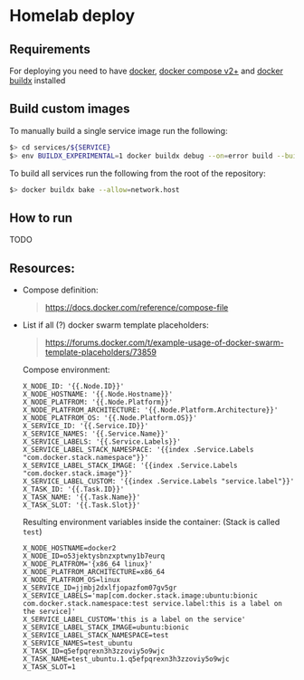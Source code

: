 # Homelab deploy

## Requirements

For deploying you need to have [docker](https://docs.docker.com/engine/install/), [docker compose v2+](https://docs.docker.com/compose/install/) and [docker buildx](https://docs.docker.com/build/architecture/#install-buildx) installed

## Build custom images

To manually build a single service image run the following:

```sh
$> cd services/${SERVICE}
$> env BUILDX_EXPERIMENTAL=1 docker buildx debug --on=error build --build-context utilities=../../utilities --tag ghcr.io/heavenvolkoff/homelab/${SERVICE}:latest .
```

To build all services run the following from the root of the repository:

```sh
$> docker buildx bake --allow=network.host
```

## How to run

TODO

## Resources:

- Compose definition:

  > https://docs.docker.com/reference/compose-file

- List if all (?) docker swarm template placeholders:

  > https://forums.docker.com/t/example-usage-of-docker-swarm-template-placeholders/73859

  Compose environment:

  ```
  X_NODE_ID: '{{.Node.ID}}'
  X_NODE_HOSTNAME: '{{.Node.Hostname}}'
  X_NODE_PLATFROM: '{{.Node.Platform}}'
  X_NODE_PLATFROM_ARCHITECTURE: '{{.Node.Platform.Architecture}}'
  X_NODE_PLATFROM_OS: '{{.Node.Platform.OS}}'
  X_SERVICE_ID: '{{.Service.ID}}'
  X_SERVICE_NAMES: '{{.Service.Name}}'
  X_SERVICE_LABELS: '{{.Service.Labels}}'
  X_SERVICE_LABEL_STACK_NAMESPACE: '{{index .Service.Labels "com.docker.stack.namespace"}}'
  X_SERVICE_LABEL_STACK_IMAGE: '{{index .Service.Labels "com.docker.stack.image"}}'
  X_SERVICE_LABEL_CUSTOM: '{{index .Service.Labels "service.label"}}'
  X_TASK_ID: '{{.Task.ID}}'
  X_TASK_NAME: '{{.Task.Name}}'
  X_TASK_SLOT: '{{.Task.Slot}}'
  ```

  Resulting environment variables inside the container: (Stack is called `test`)

  ```
  X_NODE_HOSTNAME=docker2
  X_NODE_ID=o53jektysbnzxptwny1b7eurq
  X_NODE_PLATFROM='{x86_64 linux}'
  X_NODE_PLATFROM_ARCHITECTURE=x86_64
  X_NODE_PLATFROM_OS=linux
  X_SERVICE_ID=jjmbj2dxlfjopazfom07gv5gr
  X_SERVICE_LABELS='map[com.docker.stack.image:ubuntu:bionic com.docker.stack.namespace:test service.label:this is a label on the service]'
  X_SERVICE_LABEL_CUSTOM='this is a label on the service'
  X_SERVICE_LABEL_STACK_IMAGE=ubuntu:bionic
  X_SERVICE_LABEL_STACK_NAMESPACE=test
  X_SERVICE_NAMES=test_ubuntu
  X_TASK_ID=q5efpqrexn3h3zzoviy5o9wjc
  X_TASK_NAME=test_ubuntu.1.q5efpqrexn3h3zzoviy5o9wjc
  X_TASK_SLOT=1
  ```
